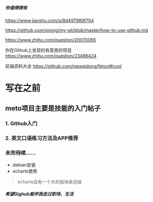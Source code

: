 ##### 你值得拥有

https://www.jianshu.com/p/8d497989f704

https://github.com/xirong/my-git/blob/master/how-to-use-github.md

https://www.zhihu.com/question/20070065

你在Github上发现的有意思的项目 https://www.zhihu.com/question/23498424

前端资料大全 https://github.com/nieweidong/fetool#cool
# 写在之前
## meto项目主要是技能的入门帖子
### 1. Github入门
### 2. 英文口语练习方法及APP推荐
### 未完待续……
- debian安装
- echarts使用
> echarts会有一个大的版块来总结
##### 希望Gighub能伴我走过职场、生活
